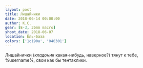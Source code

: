 ```yaml
---
layout: post
title: Лишайники
date: 2018-06-14 00:00:00
author: К.С.
gear: [E-3, 35mm macro]
shoot_date: 2018-06-07
location: Ёль-база
colors: ['1c190a', '040301']
---
```

Лишайнички (_кладония_ какая-нибудь, наверное?) тянут к тебе, %username%, свои как бы тентаклики.
